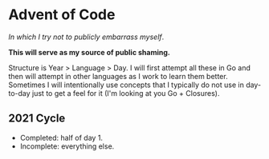 # Advent of Code
_In which I try not to publicly embarrass myself_.

**This will serve as my source of public shaming.**

Structure is Year > Language > Day. I will first attempt all these in Go and then will attempt in
other languages as I work to learn them better. Sometimes I will intentionally use concepts that I
typically do not use in day-to-day just to get a feel for it (I'm looking at you Go + Closures).

## 2021 Cycle
- Completed: half of day 1.
- Incomplete: everything else.